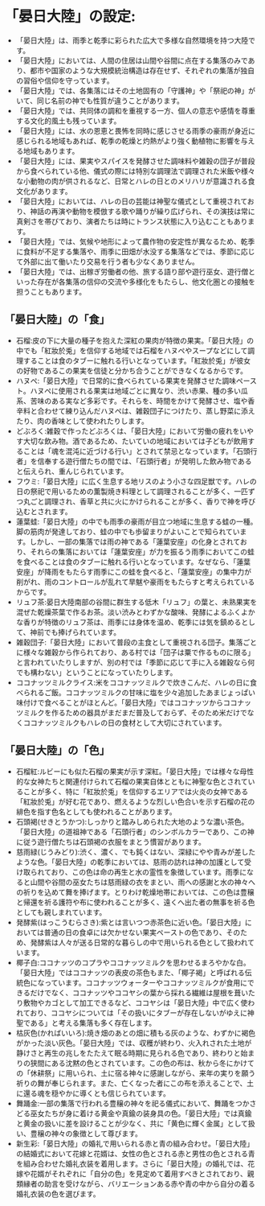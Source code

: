 # 「晏日大陸」の設定:

* 「晏日大陸」は、雨季と乾季に彩られた広大で多様な自然環境を持つ大陸です。
* 「晏日大陸」においては、人間の住居は山間や谷間に点在する集落のみであり、都市や国家のような大規模統治構造は存在せず、それぞれの集落が独自の習俗や信仰を守っています。
* 「晏日大陸」では、各集落にはその土地固有の「守護神」や「祭祀の神」がいて、同じ名前の神でも性質が違うことがあります。
* 「晏日大陸」では、共同体の調和を重視する一方、個人の意志や感情を尊重する文化的風土も残っています。
* 「晏日大陸」には、水の恩恵と畏怖を同時に感じさせる雨季の豪雨が身近に感じられる地域もあれば、乾季の乾燥と灼熱がより強く動植物に影響を与える地域もあります。
* 「晏日大陸」には、果実やスパイスを発酵させた調味料や雑穀の団子が普段から食べられている他、儀式の際には特別な調理法で調理された米飯や様々な小動物の肉が供されるなど、日常とハレの日とのメリハリが意識される食文化があります。
* 「晏日大陸」においては、ハレの日の芸能は神聖な儀式として重視されており、神話の再演や動物を模倣する歌や踊りが繰り広げられ、その演技は常に真剣さを帯びており、演者たちは時にトランス状態に入り込むこともあります。
* 「晏日大陸」では、気候や地形によって農作物の安定性が異なるため、乾季に食料が不足する集落や、雨季に田畑が水没する集落などでは、季節に応じて外部に出て働いたり交易を行う者も少なくありません。
* 「晏日大陸」では、出稼ぎ労働者の他、旅する語り部や遊行巫女、遊行僧といった存在が各集落の信仰の交流や多様化をもたらし、他文化圏との接触を担うこともあります。

## 「晏日大陸」の「食」

* 石榴:皮の下に大量の種子を抱えた深紅の果肉が特徴の果実。「晏日大陸」の中でも「紅妝於兎」を信仰する地域では石榴をハヌペやスープなどにして調理することは食のタブーに触れる行いとなっています。「紅妝於兎」が彼女の好物であるこの果実を信徒と分かち合うことができなくなるからです。
* ハヌペ:「晏日大陸」で日常的に食べられている果実を発酵させた調味ペースト。ハヌペに使用される果実は地域ごとに異なり、渋い赤果、種の多い瓜系、苦味のある実など多彩です。それらを、時間をかけて発酵させ、塩や香辛料と合わせて練り込んだハヌペは、雑穀団子につけたり、蒸し野菜に添えたり、肉の香味として使われたりします。
* どぶろく:雑穀で作ったどぶろくは、「晏日大陸」において労働の疲れをいやす大切な飲み物。酒であるため、たいていの地域においては子どもが飲用することは「魂を混沌に近づける行い」とされて禁忌となっています。「石頭行者」を信奉する遊行僧たちの間では、「石頭行者」が発明した飲み物であると伝えられ、重んじられています。
* フウミ:「晏日大陸」に広く生息する地リスのよう小さな四足獣です。ハレの日の祭祀で用いるための薫製焼き料理として調理されることが多く、一匹ずつ丸ごと調理され、香草と共に火にかけられることが多く、香りで神を呼び込むとされます。
* 蓮葉蛙:「晏日大陸」の中でも雨季の豪雨が目立つ地域に生息する蛙の一種。脚の筋肉が発達しており、蛙の中でも歩留まりがよいことで知られています。しかし、一部の集落では雨の神である「蓮葉安座」の化身とされており、それらの集落においては「蓮葉安座」が力を振るう雨季においてこの蛙を食べることは食のタブーに触れる行いとなっています。なぜなら、「蓮葉安座」が降雨をもたらす雨季にこの蛙を食べると、「蓮葉安座」の集中力が削がれ、雨のコントロールが乱れて旱魃や豪雨をもたらすと考えられているからです。
* リュフ茶:晏日大陸南部の谷間に群生する低木「リュフ」の葉と、未熟果実を混ぜた乾燥茶葉で作るお茶。淡い渋みとわずかな酸味、発酵によるふくよかな香りが特徴のリュフ茶は、雨季には身体を温め、乾季には気を鎮めるとして、神前でも捧げられています。
* 雑穀団子:「晏日大陸」において普段の主食として重視される団子。集落ごとに様々な雑穀から作られており、ある村では「団子は粟で作るものに限る」と言われていたりしますが、別の村では「季節に応じて手に入る雑穀なら何でも構わない」ということになっていたりします。
* ココナッツミルクライス:米をココナッツミルクで炊きこんだ、ハレの日に食べられるご飯。ココナッツミルクの甘味に塩を少々追加したあまじょっぱい味付けで食べることがほとんど。「晏日大陸」ではココナッツからココナッツミルクを作るための器具がまだまだ普及しておらず、そのため米だけでなくココナッツミルクもハレの日の食材として大切にされています。

## 「晏日大陸」の「色」

* 石榴紅:ルビーにも似た石榴の果実が示す深紅。「晏日大陸」では様々な母性的な女神たちと関連付けられて石榴の果実自体とともに神聖な色とされていることが多く、特に「紅妝於兎」を信仰するエリアでは火炎の女神である「紅妝於兎」が好む花であり、燃えるような烈しい色合いを示す石榴の花の緋色を指す色名としても使われることがあります。
* 石頭褐(せきとうかつ):しっかりと踏みしめられた大地のような濃い茶色。「晏日大陸」の道祖神である「石頭行者」のシンボルカラーであり、この神に従う遊行僧たちは石頭褐の衣服をまとう慣習があります。
* 慈雨緑(じうみどり):渋く、濃く、でも鈍くはない、深緑にやや青みが差したような色。「晏日大陸」の乾季においては、慈雨の訪れは神の加護として受け取られており、この色は命の再生と水の霊性を象徴しています。雨季になると山間や谷間の巫女たちは慈雨緑の衣をまとい、雨への感謝と水の神々への祈りを込めて舞を捧げます。とりわけ乾燥地帯においては、この色は豊穣と帰還を祈る護符や布に使われることが多く、遠くへ出た者の無事を祈る色としても親しまれています。
* 発酵紫(はっこうむらさき):紫とは言いつつ赤茶色に近い色。「晏日大陸」においては普通の日の食卓には欠かせない果実ペーストの色であり、そのため、発酵紫は人々が送る日常的な暮らしの中で用いられる色として扱われています。
* 椰子白:ココナッツのコプラやココナッツミルクを思わせるまろやかな白。「晏日大陸」ではココナッツの表皮の茶色もまた、「椰子褐」と呼ばれる伝統色になっています。ココナッツウォーターやココナッツミルクが食用にできるだけでなく、ココナッツやココヤシの葉から採れる繊維は屋根を葺いたり敷物やカゴとして加工できるなど、ココヤシは「晏日大陸」中で広く使われており、ココヤシについては「その扱いにタブーが存在しないがゆえに神聖である」と考える集落も多く存在します。
* 枯灰色(かればいいろ):焼き畑のあとの畑に積もる灰のような、わずかに褐色がかった淡い灰色。「晏日大陸」では、収穫が終わり、火入れされた土地が静けさと再生の兆しをたたえて眠る時期に見られる色であり、終わりと始まりの狭間にある沈黙の色とされています。この色の布は、秋から冬にかけての「休耕祭」に用いられ、土に宿る神々に感謝しながら、来年の実りを願う祈りの舞が奉じられます。また、亡くなった者にこの布を添えることで、土に還る魂を穏やかに導くとも信じられています。
* 舞踊金:一部の集落で行われる豊穣の神々を祀る儀式において、舞踊をつかさどる巫女たちが身に着ける黄金や真鍮の装身具の色。「晏日大陸」では真鍮と黄金の扱いに差を設けることが少なく、共に「黄色に輝く金属」として扱い、豊穣の神々の象徴として尊びます。
* 新生彩:「晏日大陸」の婚礼で用いられる赤と青の組み合わせ。「晏日大陸」の結婚式において花嫁と花婿は、女性の色とされる赤と男性の色とされる青を組み合わせた婚礼衣装を着用します。さらに「晏日大陸」の婚礼では、花嫁や花婿がそれぞれに「自分の色」を見定めて着用すべきとされており、親類縁者の助言を受けながら、バリエーションある赤や青の中から自分の着る婚礼衣装の色を選びます。
